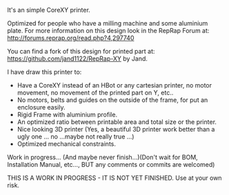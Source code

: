 It's an simple CoreXY printer.

Optimized for people who have a milling machine and some aluminium plate.
For more information on this design look in the RepRap Forum at: http://forums.reprap.org/read.php?4,297740

You can find a fork of this design for printed part at: https://github.com/jand1122/RepRap-XY by Jand.

I have draw this printer to:

- Have a CoreXY instead of an HBot or any cartesian printer, no motor movement, no movement of the printed part on Y, etc..
- No motors, belts and guides on the outside of the frame, for put an enclosure easily.
- Rigid Frame with aluminium profile.
- An optimized ratio between printable area and total size or the printer.
- Nice looking 3D printer (Yes, a beautiful 3D printer work better than a ugly one ... no ...maybe not really true ...) 
- Optimized mechanical constraints.

Work in progress... (And maybe never finish...)(Don't wait for BOM, Installation Manual, etc..., BUT any comments or commits are welcomed)

THIS IS A WORK IN PROGRESS - IT IS NOT YET FINISHED. Use at your own risk.
